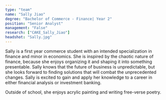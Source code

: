```yaml
---
type: "team"
name: "Sally Jiao"
degree: "Bachelor of Commerce - Finance| Year 2"
position: "Senior Analyst"
management: "False"
research: ["CAKE_Sally_Jiao"]
headshot: "Sally.jpg"
---
```


Sally is a first year commerce student with an intended specialization in finance and minor in economics. She is inspired by the chaotic nature of finance, because she enjoys organizing it and shaping it into something presentable. Sally knows that the future of business is unpredictable, but she looks forward to finding solutions that will combat the unprecedented changes. Sally is excited to gain and apply her knowledge to a career in either financial analysis or investment banking.

Outside of school, she enjoys acrylic painting and writing free-verse poetry.